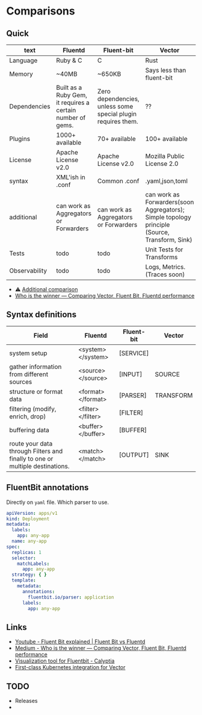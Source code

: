# Comparisons

## Quick

| text          | Fluentd                                                    | Fluent-bit                                                   | Vector                                                                                        |
|---------------|------------------------------------------------------------|--------------------------------------------------------------|-----------------------------------------------------------------------------------------------|
| Language      | Ruby & C                                                   | C                                                            | Rust                                                                                          |
| Memory        | ~40MB                                                      | ~650KB                                                       | Says less than fluent-bit                                                                     |
| Dependencies  | Built as a Ruby Gem, it requires a certain number of gems. | Zero dependencies, unless some special plugin requires them. | ??                                                                                            |
| Plugins       | 1000+ available                                            | 70+ available                                                | 100+ available                                                                                |
| License       | Apache License v2.0                                        | Apache License v2.0                                          | Mozilla Public License 2.0                                                                    |
| syntax        | XML'ish in .conf                                           | Common .conf                                                 | .yaml,json,toml                                                                               |
| additional    | can work as Aggregators or Forwarders                      | can work as Aggregators or Forwarders                        | can work as Forwarders(soon Aggregators); Simple topology principle (Source, Transform, Sink) |
| Tests         | todo                                                       | todo                                                         | Unit Tests for Transforms                                                                     |
| Observability | todo                                                       | todo                                                         | Logs, Metrics. (Traces soon)                                                                  |



- :warning: [Additional comparison](https://github.com/vectordotdev/vector#comparisons)
- [Who is the winner — Comparing Vector, Fluent Bit, Fluentd performance](https://medium.com/ibm-cloud/log-collectors-performance-benchmarking-8c5218a08fea)

## Syntax definitions

| Field                                                                        | Fluentd               | Fluent-bit | Vector    |
|------------------------------------------------------------------------------|-----------------------|------------|-----------|
| system setup                                                                 | \<system\>\</system\> | [SERVICE]  |           |
| gather information from different sources                                    | \<source>\</source\>  | [INPUT]    | SOURCE    |
| structure or format  data                                                    | \<format\>\</format\> | [PARSER]   | TRANSFORM |
| filtering (modify, enrich, drop)                                             | \<filter\>\</filter\> | [FILTER]   |           |
| buffering data                                                               | \<buffer\>\</buffer\> | [BUFFER]   |           |
| route your data through Filters and finally to one or multiple destinations. | \<match\>\</match\>   | [OUTPUT]   | SINK      |

## FluentBit annotations
Directly on `yaml` file. Which parser to use.

```yaml
apiVersion: apps/v1
kind: Deployment
metadata:
  labels:
    app: any-app
  name: any-app
spec:
  replicas: 1
  selector:
    matchLabels:
      app: any-app
  strategy: { }
  template:
    metadata:
      annotations:
        fluentbit.io/parser: application
      labels:
        app: any-app
```

## Links
- [Youtube - Fluent Bit explained | Fluent Bit vs Fluentd](https://youtu.be/B2IS-XS-cc0?t=510)
- [Medium - Who is the winner — Comparing Vector, Fluent Bit, Fluentd performance](https://medium.com/ibm-cloud/log-collectors-performance-benchmarking-8c5218a08fea)
- [Visualization tool for Fluentbit - Calyptia](https://calyptia.com/)
- [First-class Kubernetes integration for Vector](https://vector.dev/blog/kubernetes-integration/)

## TODO
- Releases
- 
